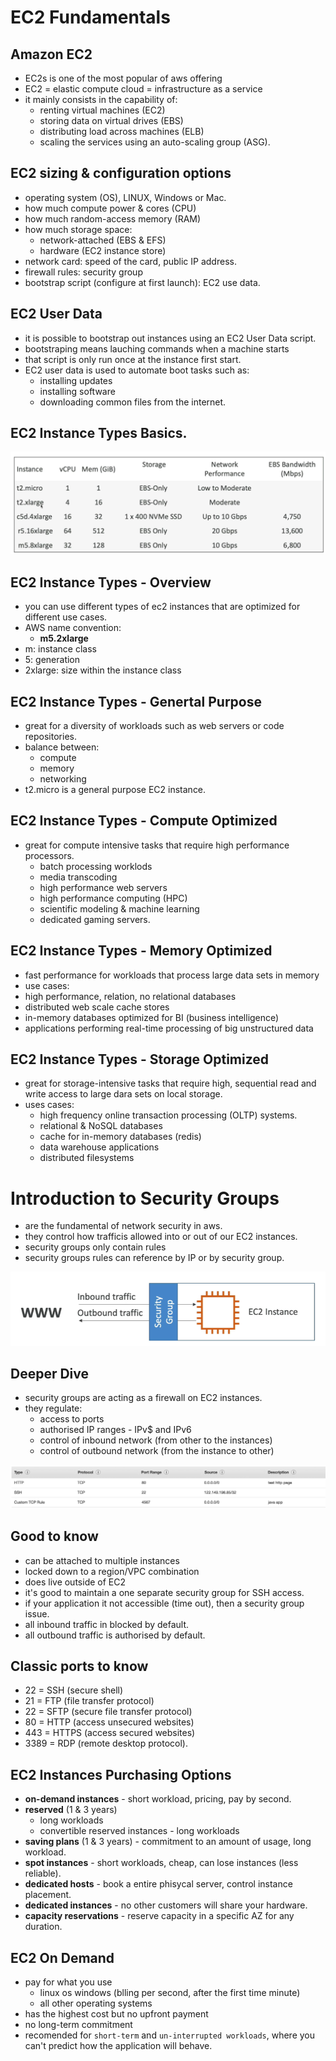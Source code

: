 # EC2 Fundamentals

## Amazon EC2 
- EC2s is one of the most popular of aws offering
- EC2 = elastic compute cloud = infrastructure as a service
- it mainly consists in the capability of:
  - renting virtual machines (EC2)
  - storing data on virtual drives (EBS)
  - distributing load across machines (ELB)
  - scaling the services using an auto-scaling group (ASG).  

## EC2 sizing & configuration options
- operating system (OS), LINUX, Windows or Mac.
- how much compute power & cores (CPU)
- how much random-access memory (RAM)
- how much storage space:
  - network-attached (EBS & EFS)
  - hardware (EC2 instance store)
- network card: speed of the card, public IP address.
- firewall rules: security group
- bootstrap script (configure at first launch): EC2 use data.

## EC2 User Data
- it is possible to bootstrap out instances using an EC2 User Data script.
- bootstraping means lauching commands when a machine starts
- that script is only run once at the instance first start.
- EC2 user data is used to automate boot tasks such as:
  - installing updates
  - installing software
  - downloading common files from the internet.

## EC2 Instance Types Basics.

![my-setup](https://github.com/aws-expert/learning-aws-solutions-architect/blob/main/images/ec2-image01.png)

## EC2 Instance Types - Overview
- you can use different types of ec2 instances that are optimized for different use cases.
- AWS name convention:
  - **m5.2xlarge**
- m: instance class
- 5: generation
- 2xlarge: size within the instance class

## EC2 Instance Types - Genertal Purpose
- great for a diversity of workloads such as web servers or code repositories.
- balance between:
  - compute
  - memory
  - networking
- t2.micro is a general purpose EC2 instance.

##  EC2 Instance Types - Compute Optimized
- great for compute intensive tasks that require high performance processors.
  - batch processing worklods
  - media transcoding
  - high performance web servers
  - high performance computing (HPC)
  - scientific modeling & machine learning
  - dedicated gaming servers.

 ## EC2 Instance Types - Memory Optimized
 - fast performance for workloads that process large data sets in memory
 - use cases:
  -  high performance, relation, no relational databases
  - distributed web scale cache stores
  - in-memory databases optimized for BI (business intelligence)
  - applications performing real-time processing of big unstructured data

##  EC2 Instance Types - Storage Optimized
- great for storage-intensive tasks that require high, sequential read and write access to large dara sets on local storage.
- uses cases:
  - high frequency online transaction processing (OLTP) systems.
  - relational & NoSQL databases
  - cache for in-memory databases (redis)
  - data warehouse applications
  - distributed filesystems

# Introduction to Security Groups
- are the fundamental of network security in aws.
- they control how trafficis allowed into or out of our EC2 instances.
- security groups only contain rules
- security groups rules can reference by IP or by security group.

![teste](image-1.png)

## Deeper Dive
- security groups are acting as a firewall on EC2 instances.
- they regulate:
  - access to ports
  - authorised IP ranges - IPv$ and IPv6
  - control of inbound network (from other to the instances)
  - control of outbound network (from the instance to other)

![Alt text](image-2.png)

## Good to know
- can be attached to multiple instances
- locked down to a region/VPC combination
- does live outside of EC2
- it's good to maintain a one separate security group for SSH access.
- if your application it not accessible (time out), then a security group issue.
- all inbound traffic in blocked by default.
- all outbound traffic is authorised by default.

## Classic ports to know
- 22 = SSH (secure shell)
- 21 = FTP (file transfer protocol)
- 22 = SFTP (secure file transfer protocol)
- 80 = HTTP (access unsecured websites)
- 443 = HTTPS (access secured websites)
- 3389 = RDP (remote desktop protocol).

## EC2 Instances Purchasing Options
- **on-demand instances** - short workload, pricing, pay by second.
- **reserved** (1 & 3 years)
  - long workloads
  - convertible reserved instances - long workloads
- **saving plans** (1 & 3 years) - commitment to an amount of usage, long workload.
- **spot instances** - short workloads, cheap, can lose instances (less reliable).
- **dedicated hosts** - book a entire phisycal server, control instance placement.
- **dedicated instances** - no other customers will share your hardware.
- **capacity reservations** - reserve capacity in a specific AZ for any duration.

## EC2 On Demand
- pay for what you use
  - linux os windows (blling per second, after the first time minute)
  - all other operating systems
- has the highest cost but no upfront payment
- no long-term commitment 
- recomended for `short-term` and `un-interrupted workloads`, where you can't predict how the application will behave.















